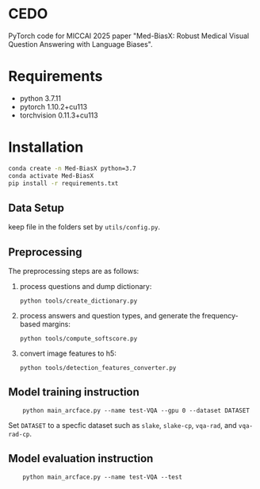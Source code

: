 # CEDO
PyTorch code for MICCAI 2025 paper "Med-BiasX: Robust Medical Visual Question Answering with Language Biases".  
  
# Requirements
* python 3.7.11
* pytorch 1.10.2+cu113
* torchvision 0.11.3+cu113

# Installation
```bash
conda create -n Med-BiasX python=3.7
conda activate Med-BiasX
pip install -r requirements.txt
```

## Data Setup
keep file in the folders set by `utils/config.py`.

## Preprocessing

The preprocessing steps are as follows:

1. process questions and dump dictionary:
    ```
    python tools/create_dictionary.py
    ```

2. process answers and question types, and generate the frequency-based margins:
    ```
    python tools/compute_softscore.py
    ```
3. convert image features to h5:
    ```
    python tools/detection_features_converter.py 
    ```

## Model training instruction
```
    python main_arcface.py --name test-VQA --gpu 0 --dataset DATASET
   ```
Set `DATASET` to a specfic dataset such as `slake`, `slake-cp`, `vqa-rad`, and `vqa-rad-cp`. 

## Model evaluation instruction
```
    python main_arcface.py --name test-VQA --test
   ```
